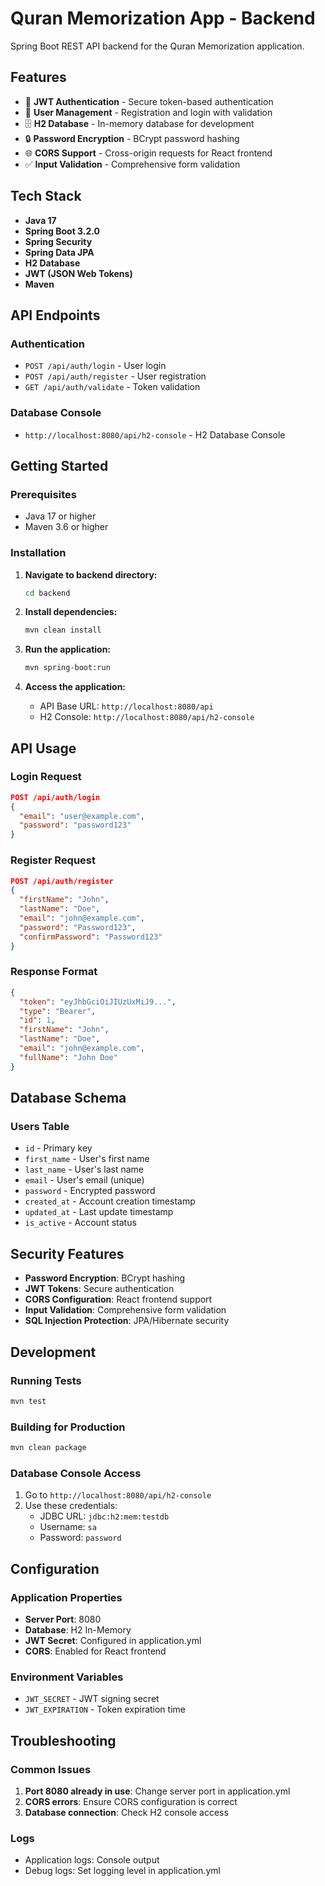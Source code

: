 # Quran Memorization App - Backend

Spring Boot REST API backend for the Quran Memorization application.

## Features

- 🔐 **JWT Authentication** - Secure token-based authentication
- 👤 **User Management** - Registration and login with validation
- 🗄️ **H2 Database** - In-memory database for development
- 🔒 **Password Encryption** - BCrypt password hashing
- 🌐 **CORS Support** - Cross-origin requests for React frontend
- ✅ **Input Validation** - Comprehensive form validation

## Tech Stack

- **Java 17**
- **Spring Boot 3.2.0**
- **Spring Security**
- **Spring Data JPA**
- **H2 Database**
- **JWT (JSON Web Tokens)**
- **Maven**

## API Endpoints

### Authentication
- `POST /api/auth/login` - User login
- `POST /api/auth/register` - User registration
- `GET /api/auth/validate` - Token validation

### Database Console
- `http://localhost:8080/api/h2-console` - H2 Database Console

## Getting Started

### Prerequisites
- Java 17 or higher
- Maven 3.6 or higher

### Installation

1. **Navigate to backend directory:**
   ```bash
   cd backend
   ```

2. **Install dependencies:**
   ```bash
   mvn clean install
   ```

3. **Run the application:**
   ```bash
   mvn spring-boot:run
   ```

4. **Access the application:**
   - API Base URL: `http://localhost:8080/api`
   - H2 Console: `http://localhost:8080/api/h2-console`

## API Usage

### Login Request
```json
POST /api/auth/login
{
  "email": "user@example.com",
  "password": "password123"
}
```

### Register Request
```json
POST /api/auth/register
{
  "firstName": "John",
  "lastName": "Doe",
  "email": "john@example.com",
  "password": "Password123",
  "confirmPassword": "Password123"
}
```

### Response Format
```json
{
  "token": "eyJhbGciOiJIUzUxMiJ9...",
  "type": "Bearer",
  "id": 1,
  "firstName": "John",
  "lastName": "Doe",
  "email": "john@example.com",
  "fullName": "John Doe"
}
```

## Database Schema

### Users Table
- `id` - Primary key
- `first_name` - User's first name
- `last_name` - User's last name
- `email` - User's email (unique)
- `password` - Encrypted password
- `created_at` - Account creation timestamp
- `updated_at` - Last update timestamp
- `is_active` - Account status

## Security Features

- **Password Encryption**: BCrypt hashing
- **JWT Tokens**: Secure authentication
- **CORS Configuration**: React frontend support
- **Input Validation**: Comprehensive form validation
- **SQL Injection Protection**: JPA/Hibernate security

## Development

### Running Tests
```bash
mvn test
```

### Building for Production
```bash
mvn clean package
```

### Database Console Access
1. Go to `http://localhost:8080/api/h2-console`
2. Use these credentials:
   - JDBC URL: `jdbc:h2:mem:testdb`
   - Username: `sa`
   - Password: `password`

## Configuration

### Application Properties
- **Server Port**: 8080
- **Database**: H2 In-Memory
- **JWT Secret**: Configured in application.yml
- **CORS**: Enabled for React frontend

### Environment Variables
- `JWT_SECRET` - JWT signing secret
- `JWT_EXPIRATION` - Token expiration time

## Troubleshooting

### Common Issues
1. **Port 8080 already in use**: Change server port in application.yml
2. **CORS errors**: Ensure CORS configuration is correct
3. **Database connection**: Check H2 console access

### Logs
- Application logs: Console output
- Debug logs: Set logging level in application.yml
